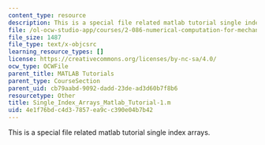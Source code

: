 ```yaml
---
content_type: resource
description: This is a special file related matlab tutorial single index arrays.
file: /ol-ocw-studio-app/courses/2-086-numerical-computation-for-mechanical-engineers-fall-2014/4e1f76bdc4d37857ea9cc390e04b7b42_Single_Index_Arrays_Matlab_Tutorial-1.m
file_size: 1487
file_type: text/x-objcsrc
learning_resource_types: []
license: https://creativecommons.org/licenses/by-nc-sa/4.0/
ocw_type: OCWFile
parent_title: MATLAB Tutorials
parent_type: CourseSection
parent_uid: cb79aabd-9092-dadd-23de-ad3d60b7f8b6
resourcetype: Other
title: Single_Index_Arrays_Matlab_Tutorial-1.m
uid: 4e1f76bd-c4d3-7857-ea9c-c390e04b7b42
---
```

This is a special file related matlab tutorial single index arrays.